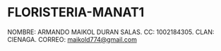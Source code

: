 # FLORISTERIA-MANAT1


NOMBRE: ARMANDO MAIKOL DURAN SALAS.
CC: 1002184305.
CLAN: CIENAGA.
CORREO: maikold774@gmail.com
